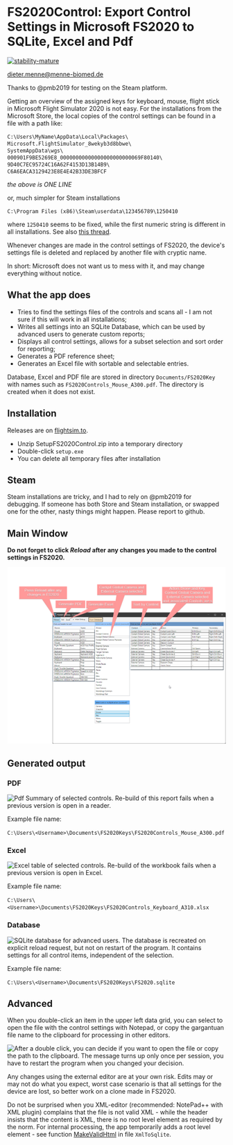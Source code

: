 # FS2020Control: Export Control Settings in Microsoft FS2020 to SQLite, Excel and Pdf

[![stability-mature](https://img.shields.io/badge/stability-mature-008000.svg)](https://github.com/mkenney/software-guides/blob/master/STABILITY-BADGES.md#mature)

[dieter.menne\@menne-biomed.de](mailto:dieter.menne@menne-biomed.de)

Thanks to @pmb2019 for testing on the Steam platform.

Getting an overview of the assigned keys for keyboard, mouse, flight stick in Microsoft 
Flight Simulator 2020 is not easy. For the installations from the Microsoft Store, 
the local copies of the control settings can be found in a file with a path like:

    C:\Users\MyName\AppData\Local\Packages\
    Microsoft.FlightSimulator_8wekyb3d8bbwe\
    SystemAppData\wgs\
    000901F9BE5269E8_00000000000000000000000069F80140\
    9D40C7EC95724C16A62F4153D13B14B9\
    C6A6EACA3129423E8E4E42B33DE3BFCF

*the above is ONE LINE*

or, much simpler for Steam installations

    C:\Program Files (x86)\Steam\userdata\123456789\1250410

where `1250410` seems to be fixed, while the first numeric string is different in 
all installations. See also [this thread](https://forums.flightsimulator.com/t/where-can-i-save-the-control-profile-settings-file/347750/2).

Whenever changes are made in the control settings of FS2020, the device's settings file 
is deleted and replaced by another file with cryptic name.

In short: Microsoft does not want us to mess with it, and may change everything without notice.

## What the app does

-   Tries to find the settings files of the controls and scans all - I am not sure if this will work in all installations;
-   Writes all settings into an SQLite Database, which can be used by advanced users to generate custom reports;
-   Displays all control settings, allows for a subset selection and sort order for reporting;
-   Generates a PDF reference sheet;
-   Generates an Excel file with sortable and selectable entries.

Database, Excel and PDF file are stored in directory `Documents/FS2020Key` 
with names such as `FS2020Controls_Mouse_A300.pdf`. The directory is created when it does not exist.

## Installation

Releases are on [flightsim.to](https://flightsim.to/d/dmenne/fs2020-control).

- Unzip SetupFS2020Control.zip into a temporary directory
- Double-click `setup.exe`
- You can delete all temporary files after installation

## Steam

Steam installations are tricky, and I had to rely on @pmb2019 for debugging. If someone has both Store and 
Steam installation, or swapped one for the other, nasty things might happen. Please report to github.

## Main Window

**Do not forget to click *Reload* after any changes you made to the control settings in FS2020.**

![FS2020 Main Window. By default, debug items are hidden.](png/FS2020App.png)

## Generated output

### PDF

![Pdf Summary of selected controls. Re-build of this report fails when a 
previous version is open in a reader.](png/FS2020Pdf.png)

Example file name:

`C:\Users\<Username>\Documents\FS2020Keys\FS2020Controls_Mouse_A300.pdf`

### Excel

![Excel table of selected controls. Re-build of the workbook fails when a 
previous version is open in Excel.](png/FS2020Excel.png)

Example file name: 

`C:\Users\<Username>\Documents\FS2020Keys\FS2020Controls_Keyboard_A310.xlsx`

### Database

![SQLite database for advanced users. The database is recreated on explicit 
reload request, but not on restart of the program. It contains settings for all 
control items, independent of the selection.](png/FS2020SQLite.png)

Example file name: 

`C:\Users\<Username>\Documents\FS2020Keys\FS2020.sqlite`

## Advanced 

When you double-click an item in the upper left data grid, you can select to open the file 
with the control settings with Notepad, or copy the gargantuan file name to the clipboard 
for processing in other editors. 


![After a double click, you can decide if you want to open the file or copy the path to the clipboard. 
The message turns up only once per session, 
you have to restart the program when you changed your decision.](png/FS2020DoubleClick.png)

Any changes using the external editor are at your own risk. Edits may or may not 
do what you expect, worst case scenario is that all settings for the device are lost, 
so better work on a clone made in FS2020.

Do not be surprised when you XML-editor (recommended: NotePad++ with XML plugin) complains 
that the file is not valid XML - 
while the header insists that the content is XML, there is no root level element as 
required by the norm. For internal processing, the app temporarily adds a root 
level element - see function [MakeValidHtml](https://github.com/dmenne/FS2020Control/blob/76a26385f2830040c2a71d4f0432f3f2f18848a5/FS2020Control/XmlToSqlite.cs#L147-L159) in file `XmlToSqlite`.

